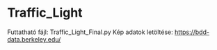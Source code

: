# Traffic_Light

Futtatható fájl: Traffic_Light_Final.py
Kép adatok letöltése: https://bdd-data.berkeley.edu/
